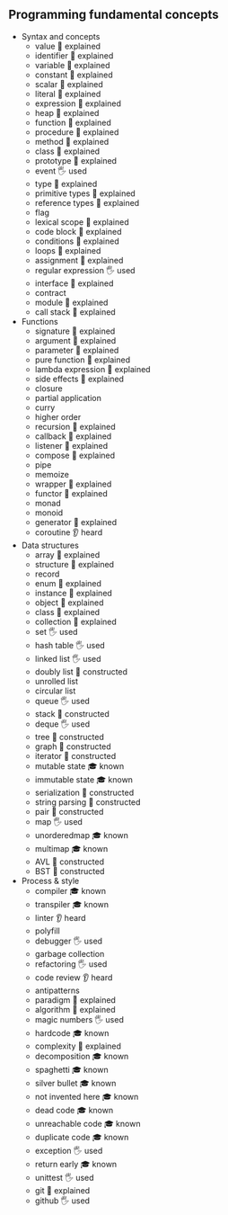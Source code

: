 ﻿## Programming fundamental concepts

- Syntax and concepts
  - value 🙋 explained
  - identifier 🙋 explained
  - variable 🙋 explained
  - constant 🙋 explained
  - scalar 🙋 explained
  - literal 🙋 explained
  - expression 🙋 explained
  - heap 🙋 explained
  - function 🙋 explained
  - procedure 🙋 explained
  - method 🙋 explained
  - class 🙋 explained
  - prototype 🙋 explained
  - event 🖐️ used
  - type 🙋 explained
  - primitive types 🙋 explained
  - reference types 🙋 explained
  - flag
  - lexical scope 🙋 explained
  - code block 🙋 explained
  - conditions 🙋 explained
  - loops 🙋 explained
  - assignment 🙋 explained
  - regular expression 🖐️ used
  - interface 🙋 explained
  - contract
  - module 🙋 explained
  - call stack 🙋 explained
- Functions
  - signature 🙋 explained
  - argument 🙋 explained
  - parameter 🙋 explained
  - pure function 🙋 explained
  - lambda expression 🙋 explained
  - side effects 🙋 explained
  - closure
  - partial application
  - curry
  - higher order
  - recursion 🙋 explained
  - callback 🙋 explained
  - listener 🙋 explained
  - compose 🙋 explained
  - pipe
  - memoize
  - wrapper 🙋 explained
  - functor 🙋 explained
  - monad
  - monoid
  - generator 🙋 explained
  - coroutine 👂 heard
- Data structures
  - array 🙋 explained
  - structure 🙋 explained
  - record
  - enum 🙋 explained
  - instance 🙋 explained
  - object 🙋 explained
  - class 🙋 explained
  - collection 🙋 explained
  - set 🖐️ used
  - hash table 🖐️ used
  - linked list 🖐️ used
  - doubly list 🚀 constructed
  - unrolled list 
  - circular list
  - queue 🖐️ used
  - stack 🚀 constructed
  - deque 🖐️ used
  - tree 🚀 constructed
  - graph 🚀 constructed
  - iterator 🚀 constructed
  - mutable state 🎓 known
  - immutable state 🎓 known
  - serialization 🚀 constructed
  - string parsing 🚀 constructed
  - pair 🚀 constructed
  - map 🖐️ used
  - unorderedmap 🎓 known
  - multimap 🎓 known
  - AVL 🚀 constructed
  - BST 🚀 constructed
- Process & style
  - compiler 🎓 known
  - transpiler 🎓 known
  - linter 👂 heard
  - polyfill
  - debugger 🖐️ used
  - garbage collection
  - refactoring 🖐️ used
  - code review 👂 heard
  - antipatterns
  - paradigm 🙋 explained
  - algorithm 🙋 explained
  - magic numbers 🖐️ used
  - hardcode 🎓 known
  - complexity 🙋 explained
  - decomposition 🎓 known
  - spaghetti 🎓 known
  - silver bullet 🎓 known
  - not invented here 🎓 known
  - dead code 🎓 known
  - unreachable code 🎓 known
  - duplicate code 🎓 known
  - exception 🖐️ used
  - return early 🎓 known
  - unittest 🖐️ used
  - git 🙋 explained
  - github 🖐️ used
